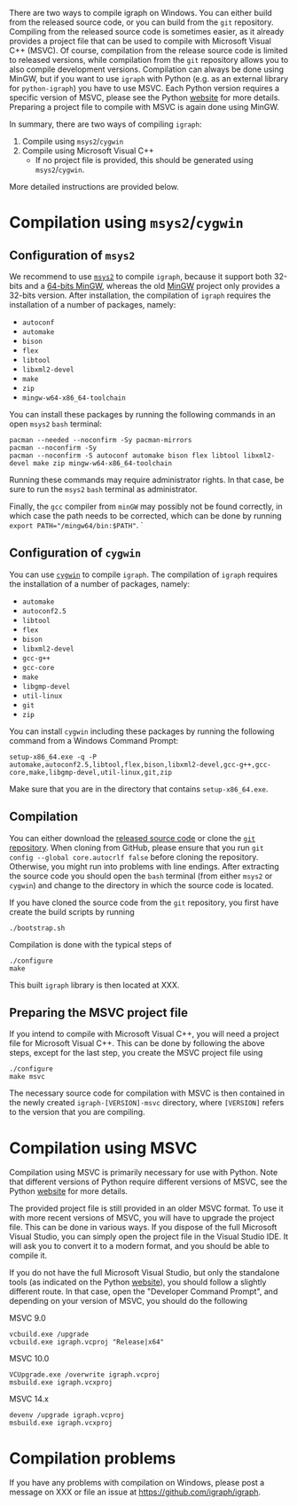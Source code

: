 There are two ways to compile igraph on Windows. You can either build from the released source code, or you can build from the `git` repository. Compiling from the released source code is sometimes easier, as it already provides a project file that can be used to compile with Microsoft Visual C++ (MSVC). Of course, compilation from the release source code is limited to released versions, while compilation from the `git` repository allows you to also compile development versions. Compilation can always be done using MinGW, but if you want to use `igraph` with Python (e.g. as an external library for `python-igraph`) you have to use MSVC. Each Python version requires a specific version of MSVC, please see the Python [website](https://wiki.python.org/moin/WindowsCompilers) for more details. Preparing a project file to compile with MSVC is again done using MinGW.

In summary, there are two ways of compiling `igraph`:

1. Compile using `msys2`/`cygwin`
2. Compile using Microsoft Visual C++
   - If no project file is provided, this should be generated using `msys2`/`cygwin`.

More detailed instructions are provided below.

# Compilation using `msys2`/`cygwin`

## Configuration of `msys2`

We recommend to use [`msys2`](https://www.msys2.org/) to compile `igraph`, because it support both 32-bits and a [64-bits MinGW](http://mingw-w64.org/), whereas the old [MinGW](http://mingw.org/) project only provides a 32-bits version. After installation, the compilation of `igraph` requires the installation of a number of packages, namely:

- `autoconf`
- `automake`
- `bison`
- `flex`
- `libtool`
- `libxml2-devel`
- `make`
- `zip`
- `mingw-w64-x86_64-toolchain`

You can install these packages by running the following commands in an open `msys2` `bash` terminal:

```
pacman --needed --noconfirm -Sy pacman-mirrors
pacman --noconfirm -Sy
pacman --noconfirm -S autoconf automake bison flex libtool libxml2-devel make zip mingw-w64-x86_64-toolchain
```

Running these commands may require administrator rights. In that case, be sure to run the `msys2` `bash` terminal as administrator.

Finally, the `gcc` compiler from `minGW` may possibly not be found correctly, in which case the path needs to be corrected, which can be done by running `export PATH="/mingw64/bin:$PATH"`.
`

## Configuration of `cygwin`

You can use [`cygwin`](https://www.cygwin.com/) to compile `igraph`. The compilation of `igraph` requires the installation of a number of packages, namely:

- `automake`
- `autoconf2.5`
- `libtool`
- `flex`
- `bison`
- `libxml2-devel`
- `gcc-g++`
- `gcc-core`
- `make`
- `libgmp-devel`
- `util-linux`
- `git`
- `zip`

You can install `cygwin` including these packages by running the following command from a Windows Command Prompt:

```
setup-x86_64.exe -q -P automake,autoconf2.5,libtool,flex,bison,libxml2-devel,gcc-g++,gcc-core,make,libgmp-devel,util-linux,git,zip
```

Make sure that you are in the directory that contains `setup-x86_64.exe`.

## Compilation

You can either download the [released source code](https://igraph.org/c/#downloads) or clone  the [`git` repository](https://github.com/igraph/igraph). When cloning from GitHub, please ensure that you run `git config --global core.autocrlf false` before cloning the repository. Otherwise, you might run into problems with line endings. After extracting the source code you should open the `bash` terminal (from either `msys2` or `cygwin`) and change to the directory in which the source code is located.

If you have cloned the source code from the `git` repository, you first have create the build scripts by running

```
./bootstrap.sh
```

Compilation is done with the typical steps of

```
./configure
make
```

This built `igraph` library is then located at XXX.

## Preparing the MSVC project file

If you intend to compile with Microsoft Visual C++, you will need a project file for Microsoft Visual C++. This can be done by following the above steps, except for the last step, you create the MSVC project file using

```
./configure
make msvc
```

The necessary source code for compilation with MSVC is then contained in the newly created `igraph-[VERSION]-msvc` directory, where `[VERSION]` refers to the version that you are compiling.

# Compilation using MSVC

Compilation using MSVC is primarily necessary for use with Python. Note that different versions of Python require different versions of MSVC, see the Python [website](https://wiki.python.org/moin/WindowsCompilers) for more details.

The provided project file is still provided in an older MSVC format. To use it with more recent versions of MSVC, you will have to upgrade the project file. This can be done in various ways. If you dispose of the full Microsoft Visual Studio, you can simply open the project file in the Visual Studio IDE. It will ask you to convert it to a modern format, and you should be able to compile it.

If you do not have the full Microsoft Visual Studio, but only the standalone tools (as indicated on the Python [website](https://wiki.python.org/moin/WindowsCompilers)), you should follow a slightly different route. In that case, open the "Developer Command Prompt", and depending on your version of MSVC, you should do the following

MSVC  9.0
```
vcbuild.exe /upgrade
vcbuild.exe igraph.vcproj "Release|x64"
```
MSVC 10.0
```
VCUpgrade.exe /overwrite igraph.vcproj
msbuild.exe igraph.vcxproj
```

MSVC 14.x
```
devenv /upgrade igraph.vcproj
msbuild.exe igraph.vcxproj
```

# Compilation problems

If you have any problems with compilation on Windows, please post a message on XXX or file an issue at https://github.com/igraph/igraph.